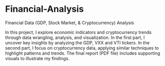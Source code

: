 # Financial-Analysis
Financial Data (GDP, Stock Market, &amp; Cryptocurrency) Analysis

In this project, I explore economic indicators and cryptocurrency trends through data wrangling, analysis, and visualization. In the first part, I uncover key insights by analyzing the GDP, VXX and VTI tickers. In the second part, I focus on cryptocurrency data, applying similar techniques to highlight patterns and trends. The final report (PDF file) includes supporting visuals to illustrate my findings.
